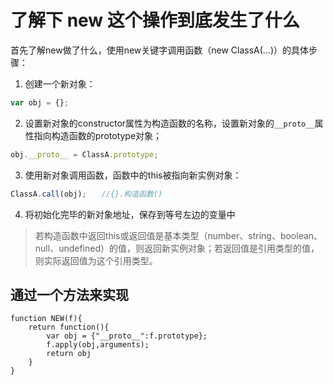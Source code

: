 # 了解下 new 这个操作到底发生了什么

首先了解new做了什么，使用new关键字调用函数（new ClassA(…)）的具体步骤：

1. 创建一个新对象：

``` javascript
var obj = {};
```
2. 设置新对象的constructor属性为构造函数的名称，设置新对象的```__proto__```属性指向构造函数的prototype对象；

``` javascript
obj.__proto__ = ClassA.prototype;
```
3. 使用新对象调用函数，函数中的this被指向新实例对象：

``` javascript
ClassA.call(obj);　　//{}.构造函数()
```
4. 将初始化完毕的新对象地址，保存到等号左边的变量中


> 若构造函数中返回this或返回值是基本类型（number、string、boolean、null、undefined）的值，则返回新实例对象；若返回值是引用类型的值，则实际返回值为这个引用类型。

## 通过一个方法来实现

```
function NEW(f){
    return function(){
        var obj = {"__proto__":f.prototype};
        f.apply(obj,arguments);
        return obj
    }
}
```